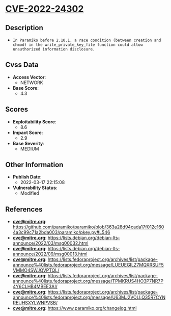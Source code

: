 
# [CVE-2022-24302](https://cve.mitre.org/cgi-bin/cvename.cgi?name=CVE-2022-24302)

## Description

- `In Paramiko before 2.10.1, a race condition (between creation and chmod) in the write_private_key_file function could allow unauthorized information disclosure.`

## Cvss Data

- **Access Vector**:
  - NETWORK
- **Base Score**:
  - 4.3

## Scores

- **Exploitability Score**:
  - 8.6
- **Impact Score**:
  - 2.9
- **Base Severity**:
  - MEDIUM

## Other Information

- **Publish Date**:
  - 2022-03-17 22:15:08
- **Vulnerability Status**:
  - Modified

## References

- **cve@mitre.org**: https://github.com/paramiko/paramiko/blob/363a28d94cada17f012c1604a3c99c71a2bda003/paramiko/pkey.py#L546
- **cve@mitre.org**: https://lists.debian.org/debian-lts-announce/2022/03/msg00032.html
- **cve@mitre.org**: https://lists.debian.org/debian-lts-announce/2022/09/msg00013.html
- **cve@mitre.org**: https://lists.fedoraproject.org/archives/list/package-announce%40lists.fedoraproject.org/message/LUEUEGILZ7MQXRSUF5VMMO4SWJQVPTQL/
- **cve@mitre.org**: https://lists.fedoraproject.org/archives/list/package-announce%40lists.fedoraproject.org/message/TPMKRUS4HO3P7NR7P4Y6CLHB4MBEE3AI/
- **cve@mitre.org**: https://lists.fedoraproject.org/archives/list/package-announce%40lists.fedoraproject.org/message/U63MJ2VOLLQ35R7CYNREUHSXYLWNPVSB/
- **cve@mitre.org**: https://www.paramiko.org/changelog.html
